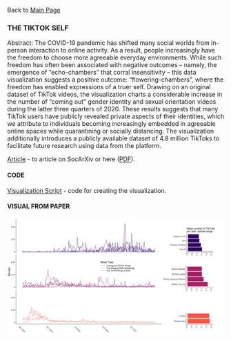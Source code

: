 Back to [Main Page](https://github.com/jsachs802/research_overview/blob/main/README.md)

### THE TIKTOK SELF

Abstract: The COVID-19 pandemic has shifted many social worlds from in-person interaction to online activity. As a result, people increasingly have the freedom to choose more agreeable everyday environments. While such freedom has often been associated with negative outcomes – namely, the emergence of “echo-chambers” that corral insensitivity – this data visualization suggests a positive outcome: “flowering-chambers”, where the freedom has enabled expressions of a truer self. Drawing on an original dataset of TikTok videos, the visualization charts a considerable increase in the number of “coming out” gender identity and sexual orientation videos during the latter three quarters of 2020. These results suggests that many TikTok users have publicly revealed private aspects of their identities, which we attribute to individuals becoming increasingly embedded in agreeable online spaces while quarantining or socially distancing. The visualization additionally introduces a publicly available dataset of 4.8 million TikToks to facilitate future research using data from the platform.

[Article](https://osf.io/preprints/socarxiv/2rx46) - to article on SocArXiv or here ([PDF](https://github.com/jsachs802/research_overview/blob/main/tiktokself/sachs_tiktok_2021.pdf)). 

#### CODE

[Visualization Script](https://github.com/jsachs802/research_overview/blob/main/tiktokself/TikTok%20Visual.R) - code for creating the visualization.


#### VISUAL FROM PAPER 

![Visual](https://github.com/jsachs802/research_overview/blob/main/tiktokself/figure1.png)
